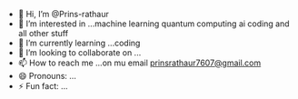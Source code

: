 - 👋 Hi, I’m @Prins-rathaur
- 👀 I’m interested in ...machine learning quantum computing ai coding and all other stuff
- 🌱 I’m currently learning ...coding
- 💞️ I’m looking to collaborate on ...
- 📫 How to reach me ...on mu email prinsrathaur7607@gmail.com
- 😄 Pronouns: ...
- ⚡ Fun fact: ...

<!---
Prins-rathaur/Prins-rathaur is a ✨ special ✨ repository because its `README.md` (this file) appears on your GitHub profile.
You can click the Preview link to take a look at your changes.
--->
